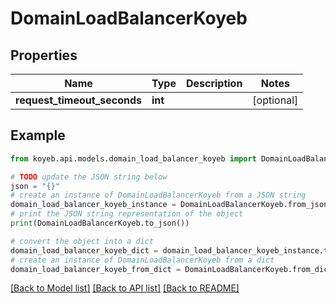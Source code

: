 # DomainLoadBalancerKoyeb


## Properties

Name | Type | Description | Notes
------------ | ------------- | ------------- | -------------
**request_timeout_seconds** | **int** |  | [optional] 

## Example

```python
from koyeb.api.models.domain_load_balancer_koyeb import DomainLoadBalancerKoyeb

# TODO update the JSON string below
json = "{}"
# create an instance of DomainLoadBalancerKoyeb from a JSON string
domain_load_balancer_koyeb_instance = DomainLoadBalancerKoyeb.from_json(json)
# print the JSON string representation of the object
print(DomainLoadBalancerKoyeb.to_json())

# convert the object into a dict
domain_load_balancer_koyeb_dict = domain_load_balancer_koyeb_instance.to_dict()
# create an instance of DomainLoadBalancerKoyeb from a dict
domain_load_balancer_koyeb_from_dict = DomainLoadBalancerKoyeb.from_dict(domain_load_balancer_koyeb_dict)
```
[[Back to Model list]](../README.md#documentation-for-models) [[Back to API list]](../README.md#documentation-for-api-endpoints) [[Back to README]](../README.md)


